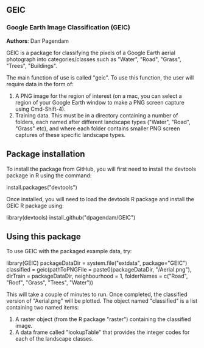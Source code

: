 ## GEIC

### Google Earth Image Classification (GEIC)
**Authors**: Dan Pagendam

GEIC is a package for classifying the pixels of a Google Earth aerial photograph into categories/classes such as "Water", "Road", "Grass", "Trees", "Buildings".

The main function of use is called "geic".  To use this function, the user will require data in the form of:

1. A PNG image for the region of interest (on a mac, you can select a region of your Google Earth window to make a PNG screen capture using Cmd-Shift-4).
2. Training data.  This must be in a directory containing a number of folders, each named after different landscape types ("Water", "Road", "Grass" etc), and where each folder contains smaller PNG screen captures of these specific landscape types.

## Package installation

To install the package from GitHub, you will first need to install the devtools package in R using the command:

install.packages("devtools")

Once installed, you will need to load the devtools R package and install the GEIC R package using:

library(devtools)
install_github("dpagendam/GEIC")


## Using this package

To use GEIC with the packaged example data, try:

library(GEIC)
packageDataDir = system.file("extdata", package="GEIC")
classified = geic(pathToPNGFile = paste0(packageDataDir, "/Aerial.png"), dirTrain = packageDataDir, neighbourhood = 1, folderNames = c("Road", "Roof", "Grass", "Trees", "Water"))

This will take a couple of minutes to run.  Once completed, the classified version of "Aerial.png" will be plotted.  The object named "classified" is a list containing two named items:

1. A raster object (from the R package "raster") containing the classified image.
2. A data frame called "lookupTable" that provides the integer codes for each of the landscape classes.

